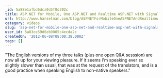 ```yaml
---
_id: 5a88e1afbd6dca0d5f0d302c
title: ASP.NET for Mobile, One ASP.NET and Realtime ASP.NET with Signalr - Video of Scott Hanselman's talks in Russia
url: http://www.hanselman.com/blog/ASPNETForMobileOneASPNETAndRealtimeASPNETWithSignalrVideoOfScottHanselmansTalksInRussia.aspx
category: videos
slug: 'asp-net-for-mobile-one-asp-net-and-realtime-asp-net-with-signalr-video-of-scott-hanselmans-talks-in'
user_id: 5a83ce59d6eb0005c4ecda2c
createdOn: '2012-06-08T08:00:38.000Z'
tags: []
---
```


"The English versions of my three talks (plus one open Q&amp;A sesssion) are now all up for your viewing pleasure. If it seems I'm speaking ever so slightly slower than usual, that was at the request of the translators, and is a good practice when speaking English to non-native speakers."
